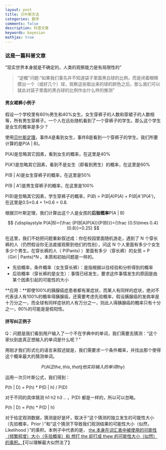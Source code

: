 ```yaml
---
layout: post
title: 贝叶斯方法
categories: 数学
comments: false
description: 科普文章
keywords: bayesian
mathjax: true
---
```

### 这是一篇科普文章
“现实世界本身就是不确定的，人类的观察能力是有局限性的”
> “逆概”问题:“如果我们事先并不知道袋子里面黑白球的比例，而是闭着眼睛摸出一个（或好几个）球，观察这些取出来的球的颜色之后，那么我们可以就此对袋子里面的黑白球的比例作出什么样的推测”

#### 男女裙裤小例子
假设一个学校里有60％男生和40%女生。女生穿裤子的人数和穿裙子的人数相等，所有男生穿裤子。一个人在远处随机看到了一个穿裤子的学生。那么这个学生是女生的概率是多少？

使用[贝叶斯定理](https://zh.wikipedia.org/wiki/%E8%B4%9D%E5%8F%B6%E6%96%AF%E5%AE%9A%E7%90%86 "贝叶斯定理")，事件A是看到女生，事件B是看到一个穿裤子的学生。我们所要计算的是P(A \| B)。


P(A)是忽略其它因素，看到女生的概率，在这里是40%

P(A')是忽略其它因素，看到不是女生（即看到男生）的概率，在这里是60%

P(B \| A)是女生穿裤子的概率，在这里是50%

P(B \| A')是男生穿裤子的概率，在这里是100%

P(B)是忽略其它因素，学生穿裤子的概率，P(*B*) = P(*B*\|*A*)P(*A*) + P(*B*\|*A*')P(*A*')，在这里是0.5×0.4 + 1×0.6 = 0.8.

根据贝叶斯定理，我们计算出这个人是女孩的**后验概率**P(A \| B)

$$
{\displaystyle P(A|B)={\frac {P(B|A)P(A)}{P(B)}}={\frac {0.5\times 0.4}{0.8}}=0.25}
$$

在这里，我们不妨把问题重新叙述成：你在校园里面随机游走，遇到了 N 个穿长裤的人（仍然假设你无法直接观察到他们的性别），问这 N 个人里面有多少个女生多少个男生。在穿长裤的人（ P(Pants) ）里面有多少（穿长裤）的女孩 = P（Girl \| Pants)*N 。本质和初始问题是一样的。




- 先验概率，条件概率（女生穿长裤）：是指根据以往经验和分析得到的概率
- 后验概率（穿长裤的是女生）：事情已经发生，要求这件事情发生的原因是由某个因素引起的可能性的大小

**应用：**即使100%的胰腺癌症患者都有某症状，而某人有同样的症状，绝对不代表该人有100%的概率得胰腺癌，还需要考虑先验概率，假设胰腺癌的发病率是十万分之一，而全球有同样症状的人有万分之一，则此人得胰腺癌的概率只有十分之一，90%的可能是是假阳性。


#### 拼写纠正例子
Q：问题是我们看到用户输入了一个不在字典中的单词，我们需要去猜测：“这个家伙到底真正想输入的单词是什么呢？”

用刚才我们形式化的语言来叙述就是，我们需要求一个条件概率，并找出那个使得这个概率最大的猜测单词。

$$ P( 纠正the,this,that \| 他实际输入的单词 thy) $$

运用一次贝叶斯公式，我们得到：

P(h \| D) = P(h) * P(D \| h) / P(D)

对于不同的具体猜测 h1 h2 h3 .. ，P(D) 都是一样的，所以可以忽略。

P(h \| D) ∝ P(h) * P(D \| h) 

对于给定观测数据，猜测是好是坏，取决于“这个猜测的独立发生的可能性大小（先验概率，Prior ）”和“这个猜测下导致我们观测结果的可能性大小（似然，Likelihood ）”的乘积。本例子中代表的是，  <u>the 本身在词汇表中被使用的可能性（频繁程度）大小（先验概率）和 想打 the 却打成 thew 的可能性大小（似然）的乘积。</u>【可以理解最大似然法了】

